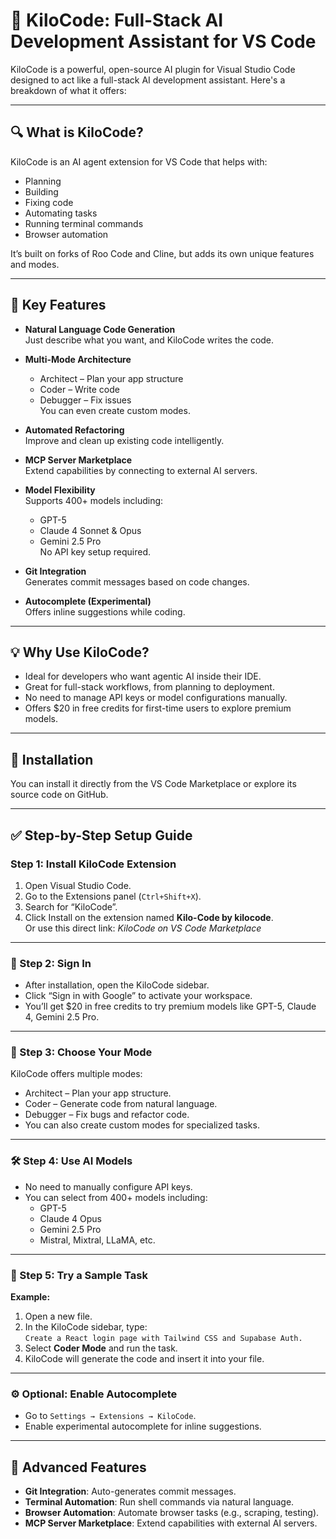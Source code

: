 # 🚀 KiloCode: Full-Stack AI Development Assistant for VS Code

KiloCode is a powerful, open-source AI plugin for Visual Studio Code designed to act like a full-stack AI development assistant. Here's a breakdown of what it offers:

---

## 🔍 What is KiloCode?

KiloCode is an AI agent extension for VS Code that helps with:

- Planning
- Building
- Fixing code
- Automating tasks
- Running terminal commands
- Browser automation

It’s built on forks of Roo Code and Cline, but adds its own unique features and modes.

---

## 🔑 Key Features

- **Natural Language Code Generation**  
  Just describe what you want, and KiloCode writes the code.

- **Multi-Mode Architecture**  
  - Architect – Plan your app structure  
  - Coder – Write code  
  - Debugger – Fix issues  
  You can even create custom modes.

- **Automated Refactoring**  
  Improve and clean up existing code intelligently.

- **MCP Server Marketplace**  
  Extend capabilities by connecting to external AI servers.

- **Model Flexibility**  
  Supports 400+ models including:  
  - GPT-5  
  - Claude 4 Sonnet & Opus  
  - Gemini 2.5 Pro  
  No API key setup required.

- **Git Integration**  
  Generates commit messages based on code changes.

- **Autocomplete (Experimental)**  
  Offers inline suggestions while coding.

---

## 💡 Why Use KiloCode?

- Ideal for developers who want agentic AI inside their IDE.
- Great for full-stack workflows, from planning to deployment.
- No need to manage API keys or model configurations manually.
- Offers $20 in free credits for first-time users to explore premium models.

---

## 🧩 Installation

You can install it directly from the VS Code Marketplace or explore its source code on GitHub.

---

## ✅ Step-by-Step Setup Guide

### Step 1: Install KiloCode Extension

1. Open Visual Studio Code.
2. Go to the Extensions panel (`Ctrl+Shift+X`).
3. Search for “KiloCode”.
4. Click Install on the extension named **Kilo-Code by kilocode**.  
   Or use this direct link: *KiloCode on VS Code Marketplace*

---

### 🔐 Step 2: Sign In

- After installation, open the KiloCode sidebar.
- Click “Sign in with Google” to activate your workspace.
- You’ll get $20 in free credits to try premium models like GPT-5, Claude 4, Gemini 2.5 Pro.

---

### 🧠 Step 3: Choose Your Mode

KiloCode offers multiple modes:

- Architect – Plan your app structure.
- Coder – Generate code from natural language.
- Debugger – Fix bugs and refactor code.
- You can also create custom modes for specialized tasks.

---

### 🛠️ Step 4: Use AI Models

- No need to manually configure API keys.
- You can select from 400+ models including:
  - GPT-5
  - Claude 4 Opus
  - Gemini 2.5 Pro
  - Mistral, Mixtral, LLaMA, etc.

---

### 🧪 Step 5: Try a Sample Task

**Example:**

1. Open a new file.
2. In the KiloCode sidebar, type:  
   `Create a React login page with Tailwind CSS and Supabase Auth.`
3. Select **Coder Mode** and run the task.
4. KiloCode will generate the code and insert it into your file.

---

### ⚙️ Optional: Enable Autocomplete

- Go to `Settings → Extensions → KiloCode`.
- Enable experimental autocomplete for inline suggestions.

---

## 🧩 Advanced Features

- **Git Integration**: Auto-generates commit messages.
- **Terminal Automation**: Run shell commands via natural language.
- **Browser Automation**: Automate browser tasks (e.g., scraping, testing).
- **MCP Server Marketplace**: Extend capabilities with external AI servers.
